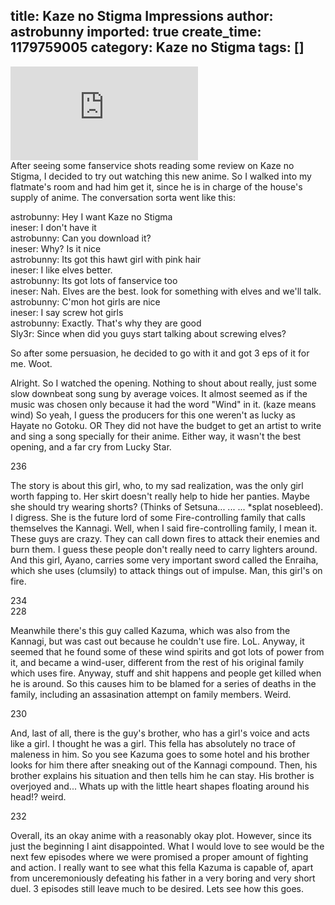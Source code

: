 title: Kaze no Stigma Impressions
author: astrobunny
imported: true
create_time: 1179759005
category: Kaze no Stigma
tags: []
---
 ![Kaze no Stigma](http://gallery.astrobunny.net/main.php?g2_view=core.DownloadItem&g2_itemId=226&g2_serialNumber=1)  
After seeing some fanservice shots reading some review on Kaze no Stigma, I decided to try out watching this new anime. So I walked into my flatmate's room and had him get it, since he is in charge of the house's supply of anime. <!--more-->The conversation sorta went like this:  
  
astrobunny: Hey I want Kaze no Stigma  
ineser: I don't have it  
astrobunny: Can you download it?  
ineser: Why? Is it nice  
astrobunny: Its got this hawt girl with pink hair  
ineser: I like elves better.  
astrobunny: Its got lots of fanservice too  
ineser: Nah. Elves are the best. look for something with elves and we'll talk.  
astrobunny: C'mon hot girls are nice  
ineser: I say screw hot girls  
astrobunny: Exactly. That's why they are good  
Sly3r: Since when did you guys start talking about screwing elves?  
  
So after some persuasion, he decided to go with it and got 3 eps of it for me. Woot.  
  
Alright. So I watched the opening. Nothing to shout about really, just some slow downbeat song sung by average voices. It almost seemed as if the music was chosen only because it had the word "Wind" in it. (kaze means wind) So yeah, I guess the producers for this one weren't as lucky as Hayate no Gotoku. OR They did not have the budget to get an artist to write and sing a song specially for their anime. Either way, it wasn't the best opening, and a far cry from Lucky Star.  
  
<wpg2idlightbox>236</wpg2idlightbox>  
  
The story is about this girl, who, to my sad realization, was the only girl worth fapping to. Her skirt doesn't really help to hide her panties. Maybe she should try wearing shorts? (Thinks of Setsuna... ... ... \*splat nosebleed). I digress. She is the future lord of some Fire-controlling family that calls themselves the Kannagi. Well, when I said fire-controlling family, I mean it. These guys are crazy. They can call down fires to attack their enemies and burn them. I guess these people don't really need to carry lighters around. And this girl, Ayano, carries some very important sword called the Enraiha, which she uses (clumsily) to attack things out of impulse. Man, this girl's on fire.  
  
<wpg2idlightbox>234</wpg2idlightbox>  
<wpg2idlightbox>228</wpg2idlightbox>  
  
Meanwhile there's this guy called Kazuma, which was also from the Kannagi, but was cast out because he couldn't use fire. LoL. Anyway, it seemed that he found some of these wind spirits and got lots of power from it, and became a wind-user, different from the rest of his original family which uses fire. Anyway, stuff and shit happens and people get killed when he is around. So this causes him to be blamed for a series of deaths in the family, including an assasination attempt on family members. Weird.  
  
<wpg2idlightbox>230</wpg2idlightbox>  
  
And, last of all, there is the guy's brother, who has a girl's voice and acts like a girl. I thought he was a girl. This fella has absolutely no trace of maleness in him. So you see Kazuma goes to some hotel and his brother looks for him there after sneaking out of the Kannagi compound. Then, his brother explains his situation and then tells him he can stay. His brother is overjoyed and... Whats up with the little heart shapes floating around his head!? weird.  
  
<wpg2idlightbox>232</wpg2idlightbox>  
  
Overall, its an okay anime with a reasonably okay plot. However, since its just the beginning I aint disappointed. What I would love to see would be the next few episodes where we were promised a proper amount of fighting and action. I really want to see what this fella Kazuma is capable of, apart from unceremoniously defeating his father in a very boring and very short duel. 3 episodes still leave much to be desired. Lets see how this goes.